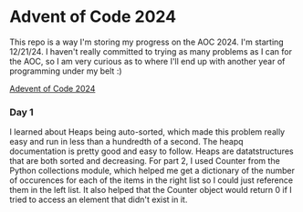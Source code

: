 # Advent of Code 2024

This repo is a way I'm storing my progress on the AOC 2024. I'm starting 
12/21/24. I haven't really committed to trying as many problems as I can for 
the AOC, so I am very curious as to where I'll end up with another year of 
programming under my belt :)

[Adevent of Code 2024](https://adventofcode.com/2024)


### Day 1

I learned about Heaps being auto-sorted, which made this problem really easy 
and run in less than a hundredth of a second. The heapq documentation is pretty
good and easy to follow. Heaps are datatstructures that are both sorted and 
decreasing. For part 2, I used Counter from the Python collections module, 
which helped me get a dictionary of the number of occurences for each of the 
items in the right list so I could just reference them in the left list. It 
also helped that the Counter object would return 0 if I tried to access an
element that didn't exist in it. 